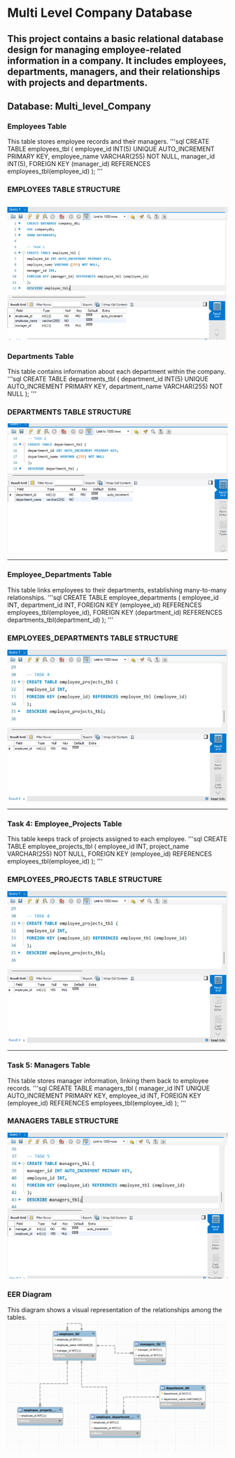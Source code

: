 # Multi Level Company Database 
This project contains a basic relational database design for managing employee-related information in a company.
It includes employees, departments, managers, and their relationships with projects and departments.
---

## Database: Multi_level_Company

### Employees Table

This table stores employee records and their managers.
'''sql
CREATE TABLE employees_tbl (
    employee_id INT(5) UNIQUE AUTO_INCREMENT PRIMARY KEY,
    employee_name VARCHAR(255) NOT NULL,
    manager_id INT(5),
    FOREIGN KEY (manager_id) REFERENCES employees_tbl(employee_id)
);
'''
### EMPLOYEES TABLE STRUCTURE

![sample Output](images/employee_tbl.png)
---

### Departments Table

This table contains information about each department within the company.
'''sql
CREATE TABLE departments_tbl (
    department_id INT(5) UNIQUE AUTO_INCREMENT PRIMARY KEY,
    department_name VARCHAR(255) NOT NULL
);
'''
### DEPARTMENTS TABLE STRUCTURE
![sample Output](images/dept_tbl.png)

---

### Employee_Departments Table

This table links employees to their departments, establishing many-to-many relationships.
'''sql
CREATE TABLE employee_departments (
    employee_id INT,
    department_id INT,
    FOREIGN KEY (employee_id) REFERENCES employees_tbl(employee_id),
    FOREIGN KEY (department_id) REFERENCES departments_tbl(department_id)
);
'''
### EMPLOYEES_DEPARTMENTS TABLE STRUCTURE
![sample Output](images/emp_proj_tbl.png)

---

### Task 4: Employee_Projects Table
This table keeps track of projects assigned to each employee.
'''sql
CREATE TABLE employee_projects_tbl (
    employee_id INT,
    project_name VARCHAR(255) NOT NULL,
    FOREIGN KEY (employee_id) REFERENCES employees_tbl(employee_id)
);
'''
### EMPLOYEES_PROJECTS TABLE STRUCTURE
![sample Output](images/emp_proj_tbl.png)

---

### Task 5: Managers Table
This table stores manager information, linking them back to employee records.
'''sql
CREATE TABLE managers_tbl (
    manager_id INT UNIQUE AUTO_INCREMENT PRIMARY KEY,
    employee_id INT,
    FOREIGN KEY (employee_id) REFERENCES employees_tbl(employee_id)
);
'''
### MANAGERS TABLE STRUCTURE
![sample Output](images/manager_tbl.png)

### EER Diagram
This diagram shows a visual representation of the relationships among the tables.
![sample Output](images/erd.png)
